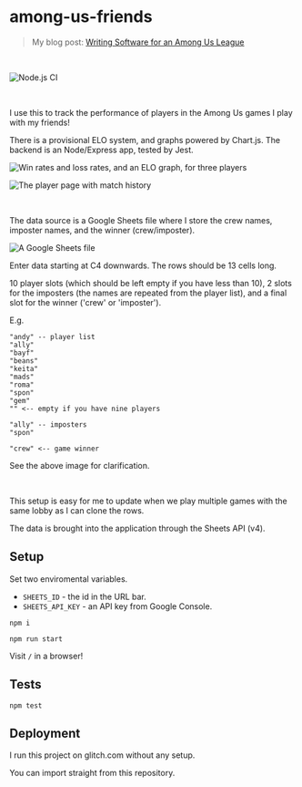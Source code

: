 # among-us-friends

> My blog post: [Writing Software for an Among Us League](https://healeycodes.com/writing-software-for-an-among-us-league/)

<br>

![Node.js CI](https://github.com/healeycodes/among-us-friends/workflows/Node.js%20CI/badge.svg)

<br>

I use this to track the performance of players in the Among Us games I play with my friends!

There is a provisional ELO system, and graphs powered by Chart.js. The backend is an Node/Express app, tested by Jest.

![Win rates and loss rates, and an ELO graph, for three players](https://github.com/healeycodes/among-us-friends/blob/main/public/preview.png)

![The player page with match history](https://github.com/healeycodes/among-us-friends/blob/main/public/preview-player.png)

<br>

The data source is a Google Sheets file where I store the crew names, imposter names, and the winner (crew/imposter).

![A Google Sheets file](https://github.com/healeycodes/among-us-friends/blob/main/public/sheets.png)

Enter data starting at C4 downwards. The rows should be 13 cells long.

10 player slots (which should be left empty if you have less than 10), 2 slots for the imposters (the names are repeated from the player list), and a final slot for the winner ('crew' or 'imposter').

E.g.

```
"andy" -- player list
"ally"
"bayf"
"beans"
"keita"
"mads"
"roma"
"spon"
"gem"
"" <-- empty if you have nine players

"ally" -- imposters
"spon"

"crew" <-- game winner
```

See the above image for clarification.

<br>

This setup is easy for me to update when we play multiple games with the same lobby as I can clone the rows.

The data is brought into the application through the Sheets API (v4).

## Setup

Set two enviromental variables.

- `SHEETS_ID` - the id in the URL bar.
- `SHEETS_API_KEY` - an API key from Google Console.

`npm i`

`npm run start`

Visit `/` in a browser!

## Tests

`npm test`

## Deployment

I run this project on glitch.com without any setup.

You can import straight from this repository.
